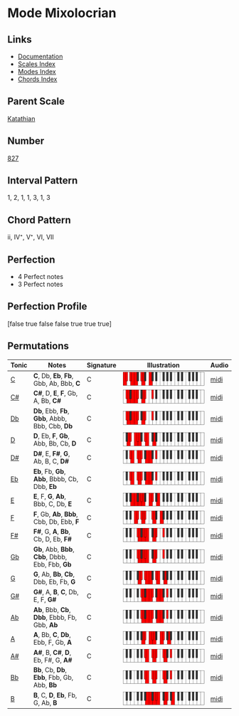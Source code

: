 # Mode Mixolocrian

## Links

- [Documentation](README.md)
- [Scales Index](Scales.md)
- [Modes Index](Modes.md)
- [Chords Index](Chords.md)

## Parent Scale

[Katathian](ScaleKatathian.md)

## Number

[827](https://ianring.com/musictheory/scales/827)

## Interval Pattern

1, 2, 1, 1, 3, 1, 3

## Chord Pattern

ii, IV⁺, V⁺, VI, VII

## Perfection

- 4 Perfect notes
- 3 Perfect notes

## Perfection Profile

[false true false false true true true]

## Permutations

| Tonic | Notes | Signature | Illustration | Audio |
|-------|-------|-----------|--------------|-------|
| [C](ModeCNaturalMixolocrian.md) | **C**, Db, **Eb**, **Fb**, Gbb, Ab, Bbb, **C** | C | ![CNaturalMixolocrian](ModeCNaturalMixolocrian.png) | [midi](https://github.com/edipermadi/music/blob/main/docs/ModeCNaturalMixolocrian.mid?raw=true) |
| [C#](ModeCSharpMixolocrian.md) | **C#**, D, **E**, **F**, Gb, A, Bb, **C#** | C | ![CSharpMixolocrian](ModeCSharpMixolocrian.png) | [midi](https://github.com/edipermadi/music/blob/main/docs/ModeCSharpMixolocrian.mid?raw=true) |
| [Db](ModeDFlatMixolocrian.md) | **Db**, Ebb, **Fb**, **Gbb**, Abbb, Bbb, Cbb, **Db** | C | ![DFlatMixolocrian](ModeDFlatMixolocrian.png) | [midi](https://github.com/edipermadi/music/blob/main/docs/ModeDFlatMixolocrian.mid?raw=true) |
| [D](ModeDNaturalMixolocrian.md) | **D**, Eb, **F**, **Gb**, Abb, Bb, Cb, **D** | C | ![DNaturalMixolocrian](ModeDNaturalMixolocrian.png) | [midi](https://github.com/edipermadi/music/blob/main/docs/ModeDNaturalMixolocrian.mid?raw=true) |
| [D#](ModeDSharpMixolocrian.md) | **D#**, E, **F#**, **G**, Ab, B, C, **D#** | C | ![DSharpMixolocrian](ModeDSharpMixolocrian.png) | [midi](https://github.com/edipermadi/music/blob/main/docs/ModeDSharpMixolocrian.mid?raw=true) |
| [Eb](ModeEFlatMixolocrian.md) | **Eb**, Fb, **Gb**, **Abb**, Bbbb, Cb, Dbb, **Eb** | C | ![EFlatMixolocrian](ModeEFlatMixolocrian.png) | [midi](https://github.com/edipermadi/music/blob/main/docs/ModeEFlatMixolocrian.mid?raw=true) |
| [E](ModeENaturalMixolocrian.md) | **E**, F, **G**, **Ab**, Bbb, C, Db, **E** | C | ![ENaturalMixolocrian](ModeENaturalMixolocrian.png) | [midi](https://github.com/edipermadi/music/blob/main/docs/ModeENaturalMixolocrian.mid?raw=true) |
| [F](ModeFNaturalMixolocrian.md) | **F**, Gb, **Ab**, **Bbb**, Cbb, Db, Ebb, **F** | C | ![FNaturalMixolocrian](ModeFNaturalMixolocrian.png) | [midi](https://github.com/edipermadi/music/blob/main/docs/ModeFNaturalMixolocrian.mid?raw=true) |
| [F#](ModeFSharpMixolocrian.md) | **F#**, G, **A**, **Bb**, Cb, D, Eb, **F#** | C | ![FSharpMixolocrian](ModeFSharpMixolocrian.png) | [midi](https://github.com/edipermadi/music/blob/main/docs/ModeFSharpMixolocrian.mid?raw=true) |
| [Gb](ModeGFlatMixolocrian.md) | **Gb**, Abb, **Bbb**, **Cbb**, Dbbb, Ebb, Fbb, **Gb** | C | ![GFlatMixolocrian](ModeGFlatMixolocrian.png) | [midi](https://github.com/edipermadi/music/blob/main/docs/ModeGFlatMixolocrian.mid?raw=true) |
| [G](ModeGNaturalMixolocrian.md) | **G**, Ab, **Bb**, **Cb**, Dbb, Eb, Fb, **G** | C | ![GNaturalMixolocrian](ModeGNaturalMixolocrian.png) | [midi](https://github.com/edipermadi/music/blob/main/docs/ModeGNaturalMixolocrian.mid?raw=true) |
| [G#](ModeGSharpMixolocrian.md) | **G#**, A, **B**, **C**, Db, E, F, **G#** | C | ![GSharpMixolocrian](ModeGSharpMixolocrian.png) | [midi](https://github.com/edipermadi/music/blob/main/docs/ModeGSharpMixolocrian.mid?raw=true) |
| [Ab](ModeAFlatMixolocrian.md) | **Ab**, Bbb, **Cb**, **Dbb**, Ebbb, Fb, Gbb, **Ab** | C | ![AFlatMixolocrian](ModeAFlatMixolocrian.png) | [midi](https://github.com/edipermadi/music/blob/main/docs/ModeAFlatMixolocrian.mid?raw=true) |
| [A](ModeANaturalMixolocrian.md) | **A**, Bb, **C**, **Db**, Ebb, F, Gb, **A** | C | ![ANaturalMixolocrian](ModeANaturalMixolocrian.png) | [midi](https://github.com/edipermadi/music/blob/main/docs/ModeANaturalMixolocrian.mid?raw=true) |
| [A#](ModeASharpMixolocrian.md) | **A#**, B, **C#**, **D**, Eb, F#, G, **A#** | C | ![ASharpMixolocrian](ModeASharpMixolocrian.png) | [midi](https://github.com/edipermadi/music/blob/main/docs/ModeASharpMixolocrian.mid?raw=true) |
| [Bb](ModeBFlatMixolocrian.md) | **Bb**, Cb, **Db**, **Ebb**, Fbb, Gb, Abb, **Bb** | C | ![BFlatMixolocrian](ModeBFlatMixolocrian.png) | [midi](https://github.com/edipermadi/music/blob/main/docs/ModeBFlatMixolocrian.mid?raw=true) |
| [B](ModeBNaturalMixolocrian.md) | **B**, C, **D**, **Eb**, Fb, G, Ab, **B** | C | ![BNaturalMixolocrian](ModeBNaturalMixolocrian.png) | [midi](https://github.com/edipermadi/music/blob/main/docs/ModeBNaturalMixolocrian.mid?raw=true) |
